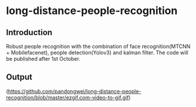 # long-distance-people-recognition

## Introduction
Robust people recognition with the combination of face recognition(MTCNN + Mobilefacenet), people detection(Yolov3) and kalman filter.
The code will be published after 1st October.

## Output
(https://github.com/pandongwei/long-distance-people-recognition/blob/master/ezgif.com-video-to-gif.gif)
